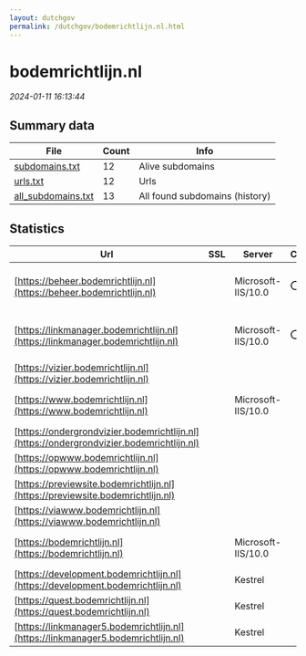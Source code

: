 ```yaml
---
layout: dutchgov
permalink: /dutchgov/bodemrichtlijn.nl.html
---
```



# bodemrichtlijn.nl
*2024-01-11 16:13:44*
## Summary data


| File       | Count | Info |
|------------|-------|------|
|[subdomains.txt](/data/bodemrichtlijn.nl/subdomains.txt)|12|Alive subdomains|
|[urls.txt](/data/bodemrichtlijn.nl/urls.txt)|12|Urls|
|[all_subdomains.txt](/data/bodemrichtlijn.nl/all_subdomains.txt)|13|All found subdomains (history)|


## Statistics


| Url | SSL | Server | Cookie | HSTS | CSP | XFO | XXP | RP | Tech |Title |
|------------|-------|------|------|------|------|------|------|------|------|------|
|[https://beheer.bodemrichtlijn.nl](https://beheer.bodemrichtlijn.nl)| |Microsoft-IIS/10.0|:o: | | | | | :white_check_mark: |Azure IIS:10.0 Microsoft ASP.NET:4.0.30319 Windows Server|Object moved|
|[https://linkmanager.bodemrichtlijn.nl](https://linkmanager.bodemrichtlijn.nl)| |Microsoft-IIS/10.0|:o: | | | | | :white_check_mark: |Azure IIS:10.0 Microsoft ASP.NET:4.0.30319 Windows Server|Object moved|
|[https://vizier.bodemrichtlijn.nl](https://vizier.bodemrichtlijn.nl)| || | | | | | :white_check_mark: ||Microsoft Azure...|
|[https://www.bodemrichtlijn.nl](https://www.bodemrichtlijn.nl)| |Microsoft-IIS/10.0| | | | | | :white_check_mark: |IIS:10.0 Microsoft ASP.NET:4.0.30319 Windows Server|Home | Bodemrich...|
|[https://ondergrondvizier.bodemrichtlijn.nl](https://ondergrondvizier.bodemrichtlijn.nl)| || | | | | | :white_check_mark: ||Microsoft Azure...|
|[https://opwww.bodemrichtlijn.nl](https://opwww.bodemrichtlijn.nl)| || | | | | | :white_check_mark: ||Microsoft Azure...|
|[https://previewsite.bodemrichtlijn.nl](https://previewsite.bodemrichtlijn.nl)| || | | | | | :white_check_mark: ||Microsoft Azure...|
|[https://viawww.bodemrichtlijn.nl](https://viawww.bodemrichtlijn.nl)| || | | | | | :white_check_mark: ||Microsoft Azure...|
|[https://bodemrichtlijn.nl](https://bodemrichtlijn.nl)| |Microsoft-IIS/10.0| | | | | | :white_check_mark: |IIS:10.0 Microsoft ASP.NET Windows Server|Document Moved|
|[https://development.bodemrichtlijn.nl](https://development.bodemrichtlijn.nl)| |Kestrel| |:white_check_mark: | | | | :white_check_mark: |HSTS Kestrel Microsoft ASP.NET|RWS Bodemrichtli...|
|[https://quest.bodemrichtlijn.nl](https://quest.bodemrichtlijn.nl)| |Kestrel| |:white_check_mark: | | | | :white_check_mark: |HSTS Kestrel Microsoft ASP.NET|Knowmax Quest|
|[https://linkmanager5.bodemrichtlijn.nl](https://linkmanager5.bodemrichtlijn.nl)| |Kestrel| |:white_check_mark: | | | | :white_check_mark: |HSTS Kestrel Microsoft ASP.NET|Knowmax Link Man...|